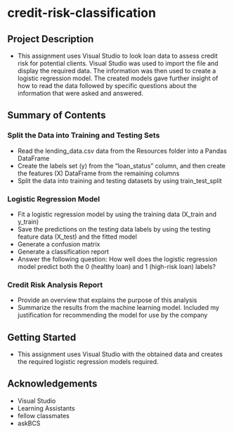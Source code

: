 # credit-risk-classification

## Project Description
 - This assignment uses Visual Studio to look loan data to assess credit risk for potential clients. Visual Studio was used to import the file and display the required data. The information was then used to create a logistic regression model. The created models gave further insight of how to read the data followed by specific questions about the information that were asked and answered.
## Summary of Contents
### Split the Data into Training and Testing Sets
 - Read the lending_data.csv data from the Resources folder into a Pandas DataFrame
 - Create the labels set (y) from the “loan_status” column, and then create the features (X) DataFrame from the remaining columns
 - Split the data into training and testing datasets by using train_test_split
### Logistic Regression Model 
 - Fit a logistic regression model by using the training data (X_train and y_train)
 - Save the predictions on the testing data labels by using the testing feature data (X_test) and the fitted model
 - Generate a confusion matrix
 - Generate a classification report
 - Answer the following question: How well does the logistic regression model predict both the 0 (healthy loan) and 1 (high-risk loan) labels? 
### Credit Risk Analysis Report
 - Provide an overview that explains the purpose of this analysis
 - Summarize the results from the machine learning model. Included my justification for recommending the model for use by the company
## Getting Started
 - This assignment uses Visual Studio with the obtained data and creates the required logistic regression models required.
## Acknowledgements
 - Visual Studio
 - Learning Assistants
 - fellow classmates
 - askBCS
